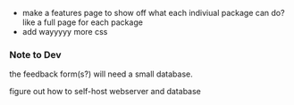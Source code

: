 - make a features page to show off what each indiviual package can do? like a full page for each package
- add wayyyyy more css

### Note to Dev

the feedback form(s?) will need a small database.

figure out how to self-host webserver and database
